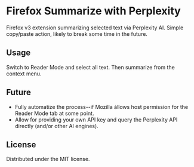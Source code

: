 # Firefox Summarize with Perplexity
Firefox v3 extension summarizing selected text via Perplexity AI. Simple copy/paste action, likely to break some time in the future.

## Usage
Switch to Reader Mode and select all text. Then summarize from the context menu.

## Future
- Fully automatize the process--if Mozilla állows host permission for the Reader Mode tab at some point.
- Allow for providing your own API key and query the Perplexity API directly (and/or other AI engines).

## License
Distributed under the MIT license.
